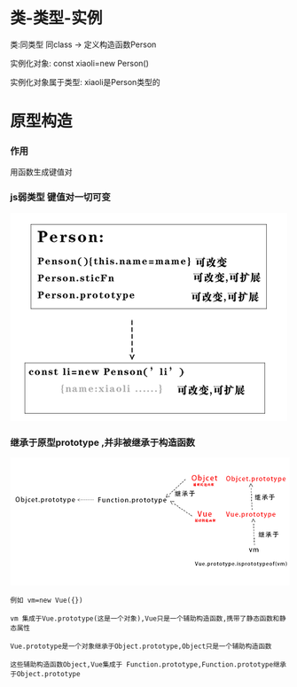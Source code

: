 
# 类-类型-实例


类:同类型 同class -> 定义构造函数Person

实例化对象: const xiaoli=new Person()

实例化对象属于类型: xiaoli是Person类型的

# 原型构造

### 作用

用函数生成键值对

### js弱类型 键值对一切可变

![](./1.tif)

### 继承于原型prototype ,并非被继承于构造函数

![](./2.tif)

```
例如 vm=new Vue({})

vm 集成于Vue.prototype(这是一个对象),Vue只是一个辅助构造函数,携带了静态函数和静态属性

Vue.prototype是一个对象继承于Object.prototype,Object只是一个辅助构造函数

这些辅助构造函数Object,Vue集成于 Function.prototype,Function.prototype继承于Object.prototype

```




